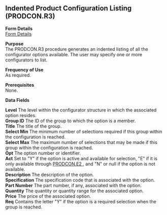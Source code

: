 ##  Indented Product Configuration Listing (PRODCON.R3)

<PageHeader />

**Form Details**  
[ Form Details ](PRODCON-R3-1/README.md)   

**Purpose**  
The PRODCON.R3 procedure generates an indented listing of all the configurator
options available. The user may specify one or more configurators to list.

**Frequency of Use**  
As required.

**Prerequisites**  
None.

**Data Fields**

**Level** The level within the configurator structure in which the associated
option resides.  
**Group ID** The ID of the group to which the option is a member.  
**Title** The title of the group.  
**Select Min** The minimum number of selections required if this group within
the configuration is reached.  
**Select Max** The maximum number of selections that may be made if this group
within the configuration is reached.  
**Opt** The option number or identifier.  
**Act** Set to "Y" if the option is active and available for selection, "E" if it is only available through [ PRODCON.E2 ](../../../../rover/ENG-OVERVIEW/ENG-ENTRY/PRODCON-E/PRODCON-E2) , and "N" or null if the option is not available.   
**Description** The description of the option.  
**Specification** The specification code that is associated with the option.  
**Part Number** The part number, if any, associated with the option.  
**Quantity** The quantity or quantity range for the associated option.  
**Price** The price of the associated option.  
**Req** Contains the letter "Y" if the option is a required selection when the
group is reached.  
  
<badge text= "Version 8.10.57" vertical="middle" />

<PageFooter />